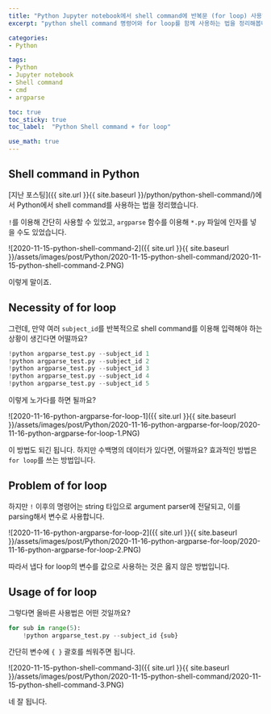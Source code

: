 ```yaml
---
title: "Python Jupyter notebook에서 shell command에 반복문 (for loop) 사용하는 법"
excerpt: "python shell command 명령어와 for loop를 함께 사용하는 법을 정리해봅니다"

categories:
- Python

tags:
- Python
- Jupyter notebook
- Shell command
- cmd
- argparse

toc: true
toc_sticky: true
toc_label:  "Python Shell command + for loop"

use_math: true
---
```


## Shell command in Python

[지난 포스팅]({{ site.url }}{{ site.baseurl }}/python/python-shell-command/)에서 Python에서 shell command를 사용하는 법을 정리했습니다.

`!`를 이용해 간단히 사용할 수 있었고, `argparse` 함수를 이용해 `*.py` 파일에 인자를 넣을 수도 있었습니다.

![2020-11-15-python-shell-command-2]({{ site.url }}{{ site.baseurl }}/assets/images/post/Python/2020-11-15-python-shell-command/2020-11-15-python-shell-command-2.PNG)

이렇게 말이죠.

## Necessity of for loop

그런데, 만약 여러 `subject_id`를 반복적으로 shell command를 이용해 입력해야 하는 상황이 생긴다면 어떨까요?

```python
!python argparse_test.py --subject_id 1
!python argparse_test.py --subject_id 2
!python argparse_test.py --subject_id 3
!python argparse_test.py --subject_id 4
!python argparse_test.py --subject_id 5
```

이렇게 노가다를 하면 될까요?

![2020-11-16-python-argparse-for-loop-1]({{ site.url }}{{ site.baseurl }}/assets/images/post/Python/2020-11-16-python-argparse-for-loop/2020-11-16-python-argparse-for-loop-1.PNG)

이 방법도 되긴 됩니다. 하지만 수백명의 데이터가 있다면, 어떨까요? 효과적인 방법은 `for loop`를 쓰는 방법입니다.

## Problem of for loop

하지만 `!` 이후의 명령어는 string 타입으로 argument parser에 전달되고, 이를 parsing해서 변수로 사용합니다.

![2020-11-16-python-argparse-for-loop-2]({{ site.url }}{{ site.baseurl }}/assets/images/post/Python/2020-11-16-python-argparse-for-loop/2020-11-16-python-argparse-for-loop-2.PNG)

따라서 냅다 for loop의 변수를 값으로 사용하는 것은 옳지 않은 방법입니다.

## Usage of for loop

그렇다면 올바른 사용법은 어떤 것일까요?

```python
for sub in range(5):
    !python argparse_test.py --subject_id {sub}
```

간단히 변수에 `{ }` 괄호를 씌워주면 됩니다.

![2020-11-15-python-shell-command-3]({{ site.url }}{{ site.baseurl }}/assets/images/post/Python/2020-11-15-python-shell-command/2020-11-15-python-shell-command-3.PNG)

네 잘 됩니다.